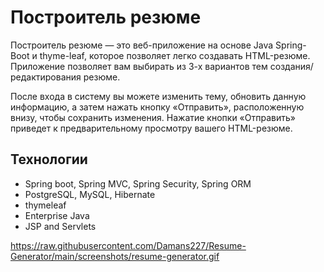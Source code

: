 # Построитель резюме

Построитель резюме — это веб-приложение на основе Java Spring-Boot и thyme-leaf, которое позволяет легко создавать HTML-резюме. Приложение позволяет вам выбирать из 3-х вариантов тем создания/редактирования резюме.


После входа в систему вы можете изменить тему, обновить данную информацию, а затем нажать кнопку «Отправить», расположенную внизу, чтобы сохранить изменения.
Нажатие кнопки «Отправить» приведет к предварительному просмотру вашего HTML-резюме.

## Технологии

- Spring boot, Spring MVC, Spring Security, Spring ORM
- PostgreSQL, MySQL, Hibernate
- thymeleaf
- Enterprise Java
- JSP and Servlets



https://raw.githubusercontent.com/Damans227/Resume-Generator/main/screenshots/resume-generator.gif
